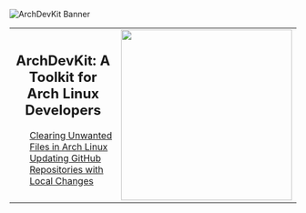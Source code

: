 ![ArchDevKit Banner](https://github.com/YourUsername/ArchDevKit/assets/banner.jpg)

<table>
  <tr>
  </tr>
<tr>
    <td valign="center">
      <h2 align="center">ArchDevKit: A Toolkit for Arch Linux Developers</h2>
      <ol>
        <a href="#clearing-unwanted-files-in-arch-linux">Clearing Unwanted Files in Arch Linux</a>
        <a href="#updating-github-repositories-with-local-changes">Updating GitHub Repositories with Local Changes</a>
      </ol>
    </td>
    <td align="right" valign="center">
      <img src="https://github.com/YourUsername/ArchDevKit/assets/logo.png" width="300px">
    </td>
  </tr>
</table>
